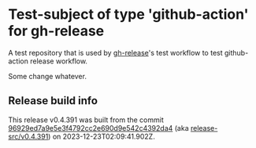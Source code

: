 # Test-subject of type 'github-action' for gh-release

A test repository that is used by [gh-release](https://github.com/kattecon/gh-release)'s test workflow to test github-action release workflow.

Some change whatever.


## Release build info

This release v0.4.391 was built from the commit [96929ed7a9e5e3f4792cc2e690d9e542c4392da4](https://github.com/kattecon/gh-release-test-ga/tree/96929ed7a9e5e3f4792cc2e690d9e542c4392da4) (aka [release-src/v0.4.391](https://github.com/kattecon/gh-release-test-ga/tree/release-src/v0.4.391)) on 2023-12-23T02:09:41.902Z.
        